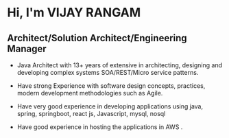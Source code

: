 <h1>Hi, I'm VIJAY RANGAM</h1>

<h2>Architect/Solution Architect/Engineering Manager</h2>

- Java Architect with 13+ years of extensive in architecting, designing and developing complex systems SOA/REST/Micro service patterns.

- Have strong Experience with software design concepts, practices, modern development methodologies such as Agile. 

- Have very good experience in developing applications using java, spring, springboot, react js, Javascript, mysql, nosql

- Have good experience in hosting the applications in AWS . 
